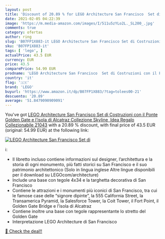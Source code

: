 ```yaml
---
layout: post
title: 'Discount of 20.89 % for LEGO Architecture San Francisco  Set di '
date: 2021-02-05 04:22:39
image: 'https://m.media-amazon.com/images/I/511u5zYLo2L._SL200_.jpg'
comments: true
category: ofertas
author: ring
slug: 'B07FP1X883-it LEGO Architecture San Francisco Set di Costruzioni con il...'
sku: 'B07FP1X883-it'
tags: [ 'lego', ]
actualPrice: 43.5 EUR
currency: EUR
price: 43.5
comparePrice: 54.99 EUR
prodname: 'LEGO Architecture San Francisco  Set di Costruzioni con il Ponte Golden Gate e l’isola di Alcatraz  Collezione Skyline  Idea Regalo Collezionabile  21043'
country: 'it'
flag: '🇮🇹'
brand: 'LEGO'
buyurl: 'https://www.amazon.it/dp/B07FP1X883/?tag=tolees00-21'
descuento: '20.89'
average: '51.8479090909091'
---
```


You've got [LEGO Architecture San Francisco  Set di Costruzioni con il Ponte Golden Gate e l’isola di Alcatraz  Collezione Skyline  Idea Regalo Collezionabile  21043](https://www.amazon.it/dp/B07FP1X883/?tag=tolees00-21) with a  20.89 % discount, with final price of 43.5 EUR (original: 54.99 EUR) at the following link:

[![LEGO Architecture San Francisco  Set di ](https://m.media-amazon.com/images/I/511u5zYLo2L._SL200_.jpg)](https://www.amazon.it/dp/B07FP1X883/?tag=tolees00-21)

ℹ️:

- Il libretto incluso contiene informazioni sul designer, l’architettura e la storia di ogni monumento, più fatti storici su San Francisco e il suo patrimonio architettonico (Solo in lingua inglese Altre lingue disponibili per il download su LEGOcom/architecture)
- Include una base con tegole 4x34 e la targhetta decorativa di San Francisco
- Contiene le attrazioni e i monumenti più iconici di San Francisco, tra cui le famose case delle “signore dipinte”, la 555 California Street, la Transamerica Pyramid, la Salesforce Tower, la Coit Tower, il Fort Point, il Golden Gate Bridge e l’isola di Alcatraz
- Contiene inoltre una base con tegole rappresentante lo stretto del Golden Gate
- Interpretazione LEGO Architecture di San Francisco

[🛒 Check the deal!!](https://www.amazon.it/dp/B07FP1X883/?tag=tolees00-21)
